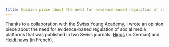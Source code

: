 ```yaml
---
title: Opinion piece about the need for evidence-based regulation of social media platforms
---
```


Thanks to a collaboration with the Swiss Young Academy, I wrote an opinion piece about the need for evidence-based regulation of social media platforms that was published in two Swiss journals: [Higgs](https://www.higgs.ch/primaten-auf-facebook/51686/) (in German) and [Heidi.news](https://www.heidi.news/sciences/meme-sur-facebook-nous-restons-des-primates) (in French).

